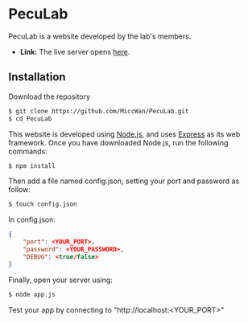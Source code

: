 # PecuLab
PecuLab is a website developed by the lab's members.
* **Link:** The live server opens [here](http://ec2-18-191-117-61.us-east-2.compute.amazonaws.com:7123/).

## Installation
Download the repository
```bash
$ git clone https://github.com/MiccWan/PecuLab.git
$ cd PecuLab
```
This website is developed using [Node.js](https://nodejs.org/), and uses [Express](https://expressjs.com/) as its web framework.
Once you have downloaded Node.js, run the following commands:
```bash
$ npm install
```
Then add a file named config.json, setting your port and password as follow:
```bash
$ touch config.json
```
In config.json:
```json
{
	"port": <YOUR_PORT>,
	"password": <YOUR_PASSWORD>,
    "DEBUG": <true/false>
}
```

Finally, open your server using:
```bash
$ node app.js
```

Test your app by connecting to "http://localhost:<YOUR_PORT>"
